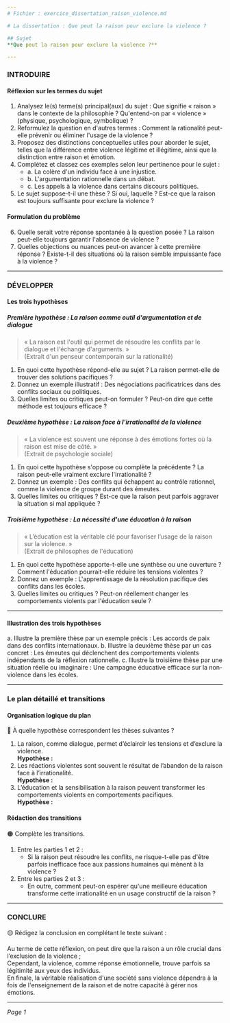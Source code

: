 ```yaml
---
# Fichier : exercice_dissertation_raison_violence.md

# La dissertation : Que peut la raison pour exclure la violence ?

## Sujet
**Que peut la raison pour exclure la violence ?**

---
```


### INTRODUIRE

#### Réflexion sur les termes du sujet

1. Analysez le(s) terme(s) principal(aux) du sujet : Que signifie « raison » dans le contexte de la philosophie ? Qu'entend-on par « violence » (physique, psychologique, symbolique) ?
2. Reformulez la question en d'autres termes : Comment la rationalité peut-elle prévenir ou éliminer l'usage de la violence ?
3. Proposez des distinctions conceptuelles utiles pour aborder le sujet, telles que la différence entre violence légitime et illégitime, ainsi que la distinction entre raison et émotion.
4. Complétez et classez ces exemples selon leur pertinence pour le sujet :
   - a. La colère d'un individu face à une injustice.
   - b. L'argumentation rationnelle dans un débat.
   - c. Les appels à la violence dans certains discours politiques.
5. Le sujet suppose-t-il une thèse ? Si oui, laquelle ? Est-ce que la raison est toujours suffisante pour exclure la violence ?

#### Formulation du problème

6. Quelle serait votre réponse spontanée à la question posée ? La raison peut-elle toujours garantir l'absence de violence ? 
7. Quelles objections ou nuances peut-on avancer à cette première réponse ? Existe-t-il des situations où la raison semble impuissante face à la violence ?

---

### DÉVELOPPER

#### Les trois hypothèses

##### Première hypothèse : La raison comme outil d'argumentation et de dialogue

> « La raison est l'outil qui permet de résoudre les conflits par le dialogue et l'échange d'arguments. »  
> (Extrait d'un penseur contemporain sur la rationalité)

1. En quoi cette hypothèse répond-elle au sujet ? La raison permet-elle de trouver des solutions pacifiques ?
2. Donnez un exemple illustratif : Des négociations pacificatrices dans des conflits sociaux ou politiques.
3. Quelles limites ou critiques peut-on formuler ? Peut-on dire que cette méthode est toujours efficace ?

##### Deuxième hypothèse : La raison face à l'irrationalité de la violence

> « La violence est souvent une réponse à des émotions fortes où la raison est mise de côté. »  
> (Extrait de psychologie sociale)

1. En quoi cette hypothèse s'oppose ou complète la précédente ? La raison peut-elle vraiment exclure l'irrationalité ?
2. Donnez un exemple : Des conflits qui échappent au contrôle rationnel, comme la violence de groupe durant des émeutes.
3. Quelles limites ou critiques ? Est-ce que la raison peut parfois aggraver la situation si mal appliquée ?

##### Troisième hypothèse : La nécessité d'une éducation à la raison

> « L’éducation est la véritable clé pour favoriser l’usage de la raison sur la violence. »  
> (Extrait de philosophes de l'éducation)

1. En quoi cette hypothèse apporte-t-elle une synthèse ou une ouverture ? Comment l'éducation pourrait-elle réduire les tensions violentes ?
2. Donnez un exemple : L'apprentissage de la résolution pacifique des conflits dans les écoles.
3. Quelles limites ou critiques ? Peut-on réellement changer les comportements violents par l'éducation seule ?

---

#### Illustration des trois hypothèses

a. Illustre la première thèse par un exemple précis : Les accords de paix dans des conflits internationaux.
b. Illustre la deuxième thèse par un cas concret : Les émeutes qui déclenchent des comportements violents indépendants de la réflexion rationnelle.
c. Illustre la troisième thèse par une situation réelle ou imaginaire : Une campagne éducative efficace sur la non-violence dans les écoles.

---

### Le plan détaillé et transitions

#### Organisation logique du plan

🔴 À quelle hypothèse correspondent les thèses suivantes ?

1. La raison, comme dialogue, permet d’éclaircir les tensions et d’exclure la violence.  
   **Hypothèse :** 
2. Les réactions violentes sont souvent le résultat de l’abandon de la raison face à l’irrationalité.  
   **Hypothèse :** 
3. L’éducation et la sensibilisation à la raison peuvent transformer les comportements violents en comportements pacifiques.  
   **Hypothèse :** 

#### Rédaction des transitions

🟠 Complète les transitions.

1. Entre les parties 1 et 2 :  
   - Si la raison peut résoudre les conflits, ne risque-t-elle pas d'être parfois inefficace face aux passions humaines qui mènent à la violence ?
2. Entre les parties 2 et 3 :  
   - En outre, comment peut-on espérer qu'une meilleure éducation transforme cette irrationalité en un usage constructif de la raison ?

---

### CONCLURE

🟡 Rédigez la conclusion en complétant le texte suivant :

Au terme de cette réflexion, on peut dire que la raison a un rôle crucial dans l’exclusion de la violence ;  
Cependant, la violence, comme réponse émotionnelle, trouve parfois sa légitimité aux yeux des individus.  
En finale, la véritable réalisation d'une société sans violence dépendra à la fois de l'enseignement de la raison et de notre capacité à gérer nos émotions.

--- 

*Page 1*
